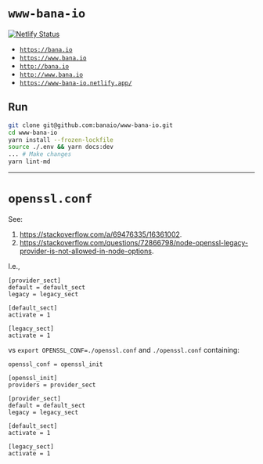 # `www-bana-io`

[![Netlify Status](https://api.netlify.com/api/v1/badges/79a33623-c57c-489d-a9be-1ce5105f5a0f/deploy-status)](https://app.netlify.com/sites/www-bana-io/deploys)

* [`https://bana.io`](https://bana.io)
* [`https://www.bana.io`](https://www.bana.io)
* [`http://bana.io`](http://bana.io)
* [`http://www.bana.io`](http://www.bana.io)
* [`https://www-bana-io.netlify.app/`](https://www-bana-io.netlify.app/)

## Run

```sh
git clone git@github.com:banaio/www-bana-io.git
cd www-bana-io
yarn install --frozen-lockfile
source ./.env && yarn docs:dev
... # Make changes
yarn lint-md
```

---

# `openssl.conf`

See:

1. <https://stackoverflow.com/a/69476335/16361002>.
2. <https://stackoverflow.com/questions/72866798/node-openssl-legacy-provider-is-not-allowed-in-node-options>.

I.e.,

```
[provider_sect]
default = default_sect
legacy = legacy_sect

[default_sect]
activate = 1

[legacy_sect]
activate = 1
```

vs `export OPENSSL_CONF=./openssl.conf` and `./openssl.conf` containing:

```
openssl_conf = openssl_init

[openssl_init]
providers = provider_sect

[provider_sect]
default = default_sect
legacy = legacy_sect

[default_sect]
activate = 1

[legacy_sect]
activate = 1
```
